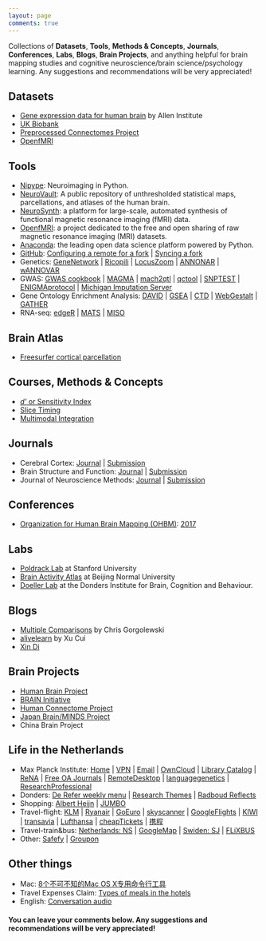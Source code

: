 ```yaml
---
layout: page
comments: true
---
```

Collections of **Datasets**, **Tools**, **Methods & Concepts**, **Journals**, **Conferences**, **Labs**, **Blogs**, **Brain Projects**, and anything helpful for brain mapping studies and cognitive neuroscience/brain science/psychology learning. 
Any suggestions and recommendations will be very appreciated!

## Datasets
- [Gene expression data for human brain](http://human.brain-map.org/) by Allen Institute
- [UK Biobank](http://www.ukbiobank.ac.uk/)
- [Preprocessed Connectomes Project](http://preprocessed-connectomes-project.org/)
- [OpenfMRI](https://openfmri.org/)

## Tools
- [Nipype](http://nipype.readthedocs.io/en/0.12.1/): Neuroimaging in Python.
- [NeuroVault](http://neurovault.org/): A public repository of unthresholded statistical maps, parcellations, and atlases of the human brain.
- [NeuroSynth](http://neurosynth.org/): a platform for large-scale, automated synthesis of functional magnetic resonance imaging (fMRI) data.
- [OpenfMRI](https://openfmri.org/): a project dedicated to the free and open sharing of raw magnetic resonance imaging (MRI) datasets.
- [Anaconda](https://www.continuum.io/downloads): the leading open data science platform powered by Python.
- [GitHub](https://github.com/): [Configuring a remote for a fork](https://help.github.com/articles/configuring-a-remote-for-a-fork/) | [Syncing a fork](https://help.github.com/articles/syncing-a-fork/)
- Genetics: [GeneNetwork](http://129.125.135.180:8080/GeneNetwork/) | [Ricopili](https://github.com/Nealelab/ricopili) | [LocusZoom](http://locuszoom.org/) | [ANNONAR](http://annovar.openbioinformatics.org/en/latest/) | [wANNOVAR](http://wannovar.wglab.org/example.html)
- GWAS: [GWAS cookbook](https://github.com/JoniColeman/gwas_scripts) | [MAGMA](http://ctg.cncr.nl/software/magma) | [mach2qtl](https://hpc.nih.gov/apps/mach2qtl.html) | [qctool](http://www.well.ox.ac.uk/~gav/qctool/#overview) | [SNPTEST](https://mathgen.stats.ox.ac.uk/genetics_software/snptest/snptest.html) | [ENIGMAprotocol](http://enigma.ini.usc.edu/protocols/genetics-protocols/) | [Michigan Imputation Server](https://imputationserver.sph.umich.edu/index.html)
- Gene Ontology Enrichment Analysis: [DAVID](https://david.ncifcrf.gov/tools.jsp) | [GSEA](http://software.broadinstitute.org/gsea/index.jsp) | [CTD](http://ctdbase.org/tools/analyzer.go?q) | [WebGestalt](http://www.webgestalt.org/) | [GATHER](http://changlab.uth.tmc.edu/gather/)
- RNA-seq: [edgeR](https://www.bioconductor.org/help/course-materials/2014/BioC2014/BioC2014_edgeR_voom.html#/) | [MATS](http://rnaseq-mats.sourceforge.net/index.html) | [MISO](http://genes.mit.edu/burgelab/miso/index.html)

## Brain Atlas
- [Freesurfer cortical parcellation](https://surfer.nmr.mgh.harvard.edu/fswiki/CorticalParcellation)

## Courses, Methods & Concepts
- [*d'* or Sensitivity Index](https://en.wikipedia.org/wiki/Sensitivity_index)
- [Slice Timing](https://en.wikibooks.org/wiki/Neuroimaging_Data_Processing/Slice_Timing)
- [Multimodal Integration](http://surfer.nmr.mgh.harvard.edu/fswiki/FsTutorial/MultiModal_freeview)

## Journals
- Cerebral Cortex: [Journal](http://cercor.oxfordjournals.org/) | [Submission](http://mc.manuscriptcentral.com/cercor)
- Brain Structure and Function: [Journal](link.springer.com/journal/429) | [Submission](http://bsaf.edmgr.com/)
- Journal of Neuroscience Methods: [Journal](http://www.journals.elsevier.com/journal-of-neuroscience-methods) | [Submission](http://ees.elsevier.com/jneumeth/)

## Conferences
- [Organization for Human Brain Mapping (OHBM)](http://www.humanbrainmapping.org/): [2017](http://www.humanbrainmapping.org/i4a/pages/index.cfm?pageID=3734)

## Labs
- [Poldrack Lab](https://poldracklab.stanford.edu/) at Stanford University
- [Brain Activity Atlas](http://www.brainactivityatlas.org/) at Beijing Normal University
- [Doeller Lab](http://www.doellerlab.com/) at the Donders Institute for Brain, Cognition and Behaviour.

## Blogs
- [Multiple Comparisons](http://blog.chrisgorgolewski.org/) by Chris Gorgolewski
- [alivelearn](http://www.alivelearn.net/) by Xu Cui
- [Xin Di](http://me.dixin.info/Home)

## Brain Projects
- [Human Brain Project](https://www.humanbrainproject.eu/)
- [BRAIN Initiative](https://www.braininitiative.nih.gov/)
- [Human Connectome Project](http://www.humanconnectome.org/)
- [Japan Brain/MINDS Project](http://brainminds.jp/en/)
- China Brain Project

## Life in the Netherlands
- Max Planck Institute: [Home](http://www.mpi.nl/) | [VPN](https://sslvpn.mpi.nl/) | [Email](https://email.gwdg.de/) | [OwnCloud](https://owncloud.gwdg.de/) | [Library Catalog](http://catalog.mpi.nl) | [ReNA](http://rena.mpdl.mpg.de/rena/) | [Free OA Journals](https://rena.mpdl.mpg.de/journals/oagold/) | [RemoteDesktop](Nt10.mpi.nl) | [languagegenetics](https://sites.google.com/site/languagegenetics/) | [ResearchProfessional](https://www.researchprofessional.com/0/rr/home)
- Donders: [De Refer weekly menu](http://www.ru.nl/fb/english/food_and_drink/weekly-menu-de/menu-week/) | [Research Themes](http://www.ru.nl/donders/research/) | [Radboud Reflects](http://www.ru.nl/radboudreflects/english/review/review-2017/)
- Shopping: [Albert Heijn](http://www.ah.nl/) | [JUMBO](https://www.jumbo.com/)
- Travel-flight: [KLM](https://www.klm.com/) | [Ryanair](https://www.ryanair.com/) | [GoEuro](http://www.goeuro.com/) | [skyscanner](http://www.skyscanner.nl/) | [GoogleFlights](http://www.google.com/flights) | [KIWI](http://www.kiwi.com/us/) | [transavia](https://www.transavia.com/en-EU/home/) | [Lufthansa](http://www.lufthansa.com/nl/en/Homepage) | [cheapTickets](http://www.cheaptickets.nl/) | [携程](http://www.ctrip.com/)
- Travel-train&bus: [Netherlands: NS](http://www.ns.nl/) | [GoogleMap](http://www.google.com/map/) | [Swiden: SJ](http://www.sj.se/en/home.html) | [FLiXBUS](https://www.flixbus.com/)
- Other: [Safefy](https://www.politie.nl/mijn-buurt/misdaad-in-kaart) | [Groupon](http://www.groupon.nl/)

## Other things
- Mac: [8个不可不知的Mac OS X专用命令行工具](https://segmentfault.com/a/1190000000509514)
- Travel Expenses Claim: [Types of meals in the hotels](http://swtravel.az/en/tourists/handbook/meal-types/)
- English: [Conversation audio](http://engfluent.com/english-conversation-audio-free-download/)

#### You can leave your comments below. Any suggestions and recommendations will be very appreciated!
